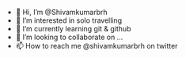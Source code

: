 - 👋 Hi, I’m @Shivamkumarbrh
- 👀 I’m interested in solo travelling
- 🌱 I’m currently learning git & github
- 💞️ I’m looking to collaborate on ...
- 📫 How to reach me @shivamkumarbrh on twitter

<!---
Shivamkumarbrh/Shivamkumarbrh is a ✨ special ✨ repository because its `README.md` (this file) appears on your GitHub profile.
You can click the Preview link to take a look at your changes.
--->
